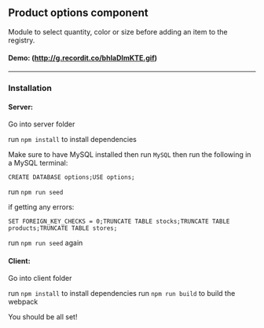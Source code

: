 
## Product options component

 Module to select quantity, color or size before adding an item to the registry.

#### Demo: (http://g.recordit.co/bhIaDImKTE.gif)

------

### Installation

#### Server:

Go into server folder

run  `npm install` to install dependencies

Make sure to have MySQL installed then run `MySQL` then run the following in a MySQL terminal:

`CREATE DATABASE options;USE options;`

run `npm run seed`

if getting any errors: 

`SET FOREIGN_KEY_CHECKS = 0;TRUNCATE TABLE stocks;TRUNCATE TABLE products;TRUNCATE TABLE stores;`

run `npm run seed` again


#### Client:

Go into client folder

run  `npm install` to install dependencies
run `npm run build` to build the webpack

You should be all set!
